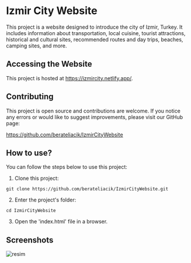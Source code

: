 
# Izmir City Website

This project is a website designed to introduce the city of Izmir, Turkey. It includes information about transportation, local cuisine, tourist attractions, historical and cultural sites, recommended routes and day trips, beaches, camping sites, and more.

## Accessing the Website

This project is hosted at https://izmircity.netlify.app/.

## Contributing

This project is open source and contributions are welcome. If you notice any errors or would like to suggest improvements, please visit our GitHub page:

https://github.com/berateliacik/IzmirCityWebsite


## How to use?

You can follow the steps below to use this project:

1. Clone this project:

```
git clone https://github.com/berateliacik/IzmirCityWebsite.git
```

2. Enter the project's folder:

```
cd IzmirCityWebsite

```

3. Open the 'index.html' file in a browser.

## Screenshots 

![resim](https://user-images.githubusercontent.com/57050210/223798217-c59cedbe-e1d5-4181-88a3-a5b5f7101e34.png)

